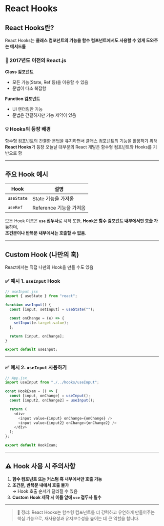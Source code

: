 # React Hooks

## React Hooks란?
React Hooks는 **클래스 컴포넌트의 기능을 함수 컴포넌트에서도 사용할 수 있게 도와주는 메서드들**

### 🔹 2017년도 이전의 React.js
**Class 컴포넌트**
- 모든 기능(State, Ref 등)을 이용할 수 있음  
- 문법이 다소 복잡함

**Function 컴포넌트**
- UI 렌더링만 가능  
- 문법은 간결하지만 기능 제약이 있음

### 💡 Hooks의 등장 배경
함수형 컴포넌트의 간결한 문법을 유지하면서 클래스 컴포넌트의 기능을 활용하기 위해 **React Hooks**가 등장
오늘날 대부분의 React 개발은 함수형 컴포넌트와 Hooks를 기반으로 함

---

## 주요 Hook 예시
| Hook | 설명 |
|------|------|
| `useState` | State 기능을 가져옴 |
| `useRef` | Reference 기능을 가져옴 |

모든 Hook 이름은 **`use` 접두사**로 시작
또한, **Hook은 함수 컴포넌트 내부에서만 호출 가능**하며,  
**조건문이나 반복문 내부에서는 호출할 수 없음.**

---

## Custom Hook (나만의 훅)
React에서는 직접 나만의 Hook을 만들 수도 있음

### ✅ 예시 1. `useInput` Hook

```javascript
// useInput.jsx
import { useState } from "react";

function useInput() {
  const [input, setInput] = useState("");

  const onChange = (e) => {
    setInput(e.target.value);
  };

  return [input, onChange];
}

export default useInput;
```

---

### ✅ 예시 2. `useInput` 사용하기

```javascript
// App.jsx
import useInput from "./../hooks/useInput";

const HookExam = () => {
  const [input, onChange] = useInput();
  const [input2, onChange2] = useInput();

  return (
    <div>
      <input value={input} onChange={onChange} />
      <input value={input2} onChange={onChange2} />
    </div>
  );
};

export default HookExam;
```

---

## ⚠️ Hook 사용 시 주의사항
1. **함수 컴포넌트 또는 커스텀 훅 내부에서만 호출 가능**
2. **조건문, 반복문 내에서 호출 불가**  
   → Hook 호출 순서가 달라질 수 있음
3. **Custom Hook 제작 시 이름 앞에 `use` 접두사 필수**

---

> 📘 정리: React Hooks는 함수형 컴포넌트를 더 강력하고 유연하게 만들어주는 핵심 기능으로, 재사용성과 유지보수성을 높이는 데 큰 역할을 합니다.
